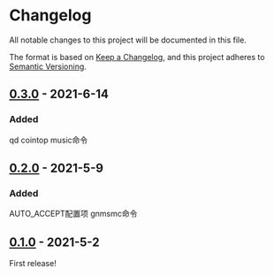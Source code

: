 # Changelog

All notable changes to this project will be documented in this file.

The format is based on [Keep a Changelog](https://keepachangelog.com/en/1.0.0/), and this project adheres
to [Semantic Versioning](https://semver.org/spec/v2.0.0.html).

## [0.3.0] - 2021-6-14
### Added
qd cointop music命令

## [0.2.0] - 2021-5-9
### Added
AUTO_ACCEPT配置项 gnmsmc命令

## [0.1.0] - 2021-5-2
First release!

[0.3.0]: https://github.com/493505110/MiraiQQBOT/compare/0.2.0...0.3.0
[0.2.0]: https://github.com/493505110/MiraiQQBOT/compare/0.1.0...0.2.0
[0.1.0]: https://github.com/493505110/MiraiQQBOT/releases/tag/0.1.0
